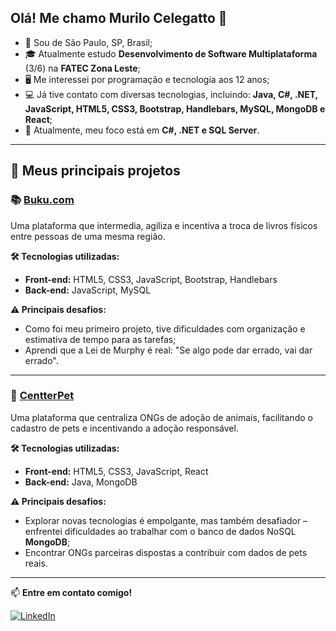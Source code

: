 ## Olá! Me chamo Murilo Celegatto 👋

- 📍 Sou de São Paulo, SP, Brasil;
- 🎓 Atualmente estudo **Desenvolvimento de Software Multiplataforma** (3/6) na **FATEC Zona Leste**;
- 🖥️ Me interessei por programação e tecnologia aos 12 anos;
- 💻 Já tive contato com diversas tecnologias, incluindo: **Java, C#, .NET, JavaScript, HTML5, CSS3, Bootstrap, Handlebars, MySQL, MongoDB e React**;
- 🎯 Atualmente, meu foco está em **C#, .NET e SQL Server**.

---

## 🚀 Meus principais projetos

### 📚 [Buku.com](https://github.com/CelegattoDev/2Buku.com)
Uma plataforma que intermedia, agiliza e incentiva a troca de livros físicos entre pessoas de uma mesma região.

**🛠️ Tecnologias utilizadas:**
- **Front-end:** HTML5, CSS3, JavaScript, Bootstrap, Handlebars
- **Back-end:** JavaScript, MySQL

**⚠️ Principais desafios:**
- Como foi meu primeiro projeto, tive dificuldades com organização e estimativa de tempo para as tarefas;
- Aprendi que a Lei de Murphy é real: "Se algo pode dar errado, vai dar errado".

---

### 🐶 [CentterPet](https://github.com/CelegattoDev/CentterPet)
Uma plataforma que centraliza ONGs de adoção de animais, facilitando o cadastro de pets e incentivando a adoção responsável.

**🛠️ Tecnologias utilizadas:**
- **Front-end:** HTML5, CSS3, JavaScript, React
- **Back-end:** Java, MongoDB

**⚠️ Principais desafios:**
- Explorar novas tecnologias é empolgante, mas também desafiador – enfrentei dificuldades ao trabalhar com o banco de dados NoSQL **MongoDB**;
- Encontrar ONGs parceiras dispostas a contribuir com dados de pets reais.

---

📫 **Entre em contato comigo!**

[![LinkedIn](https://img.shields.io/badge/LinkedIn-blue?style=flat&logo=linkedin)]([https://www.linkedin.com/in/seu-perfil/](https://www.linkedin.com/in/murilo-celegatto-oliveira-399a782aa/))
